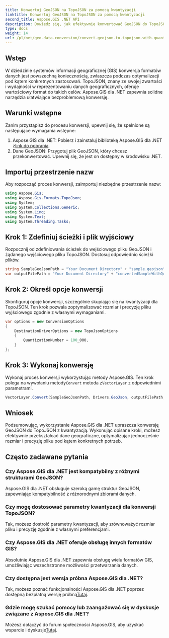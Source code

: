 ```yaml
---
title: Konwertuj GeoJSON na TopoJSON za pomocą kwantyzacji
linktitle: Konwertuj GeoJSON na TopoJSON za pomocą kwantyzacji
second_title: Aspose.GIS .NET API
description: Dowiedz się, jak efektywnie konwertować GeoJSON do TopoJSON za pomocą kwantyzacji przy użyciu Aspose.GIS dla .NET, optymalizując rozmiar i precyzję pliku.
type: docs
weight: 14
url: /pl/net/geo-data-conversion/convert-geojson-to-topojson-with-quantization/
---
```

## Wstęp
W dziedzinie systemów informacji geograficznej (GIS) konwersja formatów danych jest powszechną koniecznością, zwłaszcza podczas optymalizacji pod kątem konkretnych zastosowań. TopoJSON, znany ze swojej zwartości i wydajności w reprezentowaniu danych geograficznych, oferuje wartościowy format do takich celów. Aspose.GIS dla .NET zapewnia solidne narzędzia ułatwiające bezproblemową konwersję.
## Warunki wstępne
Zanim przystąpisz do procesu konwersji, upewnij się, że spełnione są następujące wymagania wstępne:
1.  Aspose.GIS dla .NET: Pobierz i zainstaluj bibliotekę Aspose.GIS dla .NET z[link do pobrania](https://releases.aspose.com/gis/net/).
2. Dane GeoJSON: Przygotuj plik GeoJSON, który chcesz przekonwertować. Upewnij się, że jest on dostępny w środowisku .NET.

## Importuj przestrzenie nazw
Aby rozpocząć proces konwersji, zaimportuj niezbędne przestrzenie nazw:
```csharp
using Aspose.Gis;
using Aspose.Gis.Formats.TopoJson;
using System;
using System.Collections.Generic;
using System.Linq;
using System.Text;
using System.Threading.Tasks;
```
## Krok 1: Zdefiniuj ścieżki i plik wyjściowy
Rozpocznij od zdefiniowania ścieżek do wejściowego pliku GeoJSON i żądanego wyjściowego pliku TopoJSON. Dostosuj odpowiednio ścieżki plików.
```csharp
string SampleGeoJsonPath = "Your Document Directory" + "sample.geojson";
var outputFilePath = "Your Document Directory" + "convertedSampleWithQuantization_out.topojson";
```
## Krok 2: Określ opcje konwersji
Skonfiguruj opcje konwersji, szczególnie skupiając się na kwantyzacji dla TopoJSON. Ten krok pozwala zoptymalizować rozmiar i precyzję pliku wyjściowego zgodnie z własnymi wymaganiami.
```csharp
var options = new ConversionOptions
{
    DestinationDriverOptions = new TopoJsonOptions
    {
        QuantizationNumber = 100_000,
    }
};
```
## Krok 3: Wykonaj konwersję
 Wykonaj proces konwersji wykorzystując metody Aspose.GIS. Ten krok polega na wywołaniu metody`Convert` metoda z`VectorLayer` z odpowiednimi parametrami.
```csharp
VectorLayer.Convert(SampleGeoJsonPath, Drivers.GeoJson, outputFilePath, Drivers.TopoJson, options);
```

## Wniosek
Podsumowując, wykorzystanie Aspose.GIS dla .NET upraszcza konwersję GeoJSON do TopoJSON z kwantyzacją. Wykonując opisane kroki, możesz efektywnie przekształcać dane geograficzne, optymalizując jednocześnie rozmiar i precyzję pliku pod kątem konkretnych potrzeb.
## Często zadawane pytania
### Czy Aspose.GIS dla .NET jest kompatybilny z różnymi strukturami GeoJSON?
Aspose.GIS dla .NET obsługuje szeroką gamę struktur GeoJSON, zapewniając kompatybilność z różnorodnymi zbiorami danych.
### Czy mogę dostosować parametry kwantyzacji dla konwersji TopoJSON?
Tak, możesz dostroić parametry kwantyzacji, aby zrównoważyć rozmiar pliku i precyzję zgodnie z własnymi preferencjami.
### Czy Aspose.GIS dla .NET oferuje obsługę innych formatów GIS?
Absolutnie Aspose.GIS dla .NET zapewnia obsługę wielu formatów GIS, umożliwiając wszechstronne możliwości przetwarzania danych.
### Czy dostępna jest wersja próbna Aspose.GIS dla .NET?
 Tak, możesz poznać funkcjonalności Aspose.GIS dla .NET poprzez dostępną bezpłatną wersję próbną[Tutaj](https://releases.aspose.com/).
### Gdzie mogę szukać pomocy lub zaangażować się w dyskusje związane z Aspose.GIS dla .NET?
 Możesz dołączyć do forum społeczności Aspose.GIS, aby uzyskać wsparcie i dyskusje[Tutaj](https://forum.aspose.com/c/gis/33).